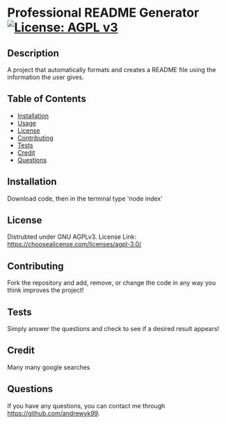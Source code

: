 # Professional README Generator [![License: AGPL v3](https://img.shields.io/badge/License-AGPL_v3-blue.svg)](https://www.gnu.org/licenses/agpl-3.0)

## Description
A project that automatically formats and creates a README file using the information the user gives.

## Table of Contents
- [Installation](#installation)
- [Usage](#usage)
- [License](#license)
- [Contributing](#contributing)
- [Tests](#tests)
- [Credit](#credit)
- [Questions](#questions)

## Installation
Download code, then in the terminal type 'node index'

## License
Distrubted under GNU AGPLv3.
License Link: https://choosealicense.com/licenses/agpl-3.0/


## Contributing
Fork the repository and add, remove, or change the code in any way you think improves the project!

## Tests
Simply answer the questions and check to see if a desired result appears!

## Credit
Many many google searches

## Questions
If you have any questions, you can contact me through https://github.com/andrewyk99.
